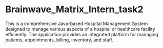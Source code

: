 # Brainwave_Matrix_Intern_task2
This is a comprehensive Java-based Hospital Management System designed to manage various aspects of a hospital or healthcare facility efficiently. The application provides an integrated platform for managing patients, appointments, billing, inventory, and staff.

